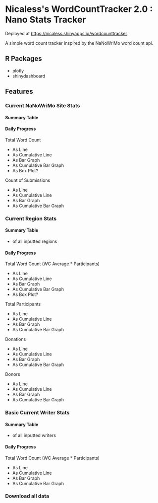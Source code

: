 # Nicaless's WordCountTracker 2.0 : Nano Stats Tracker
Deployed at https://nicaless.shinyapps.io/wordcounttracker

A simple word count tracker inspired by the NaNoWriMo word count api. 

## R Packages
- plotly
- shinydashboard


## Features

### Current NaNoWriMo Site Stats
#### Summary Table

#### Daily Progress
Total Word Count
- As Line
- As Cumulative Line
- As Bar Graph
- As Cumulative Bar Graph
- As Box Plot?

Count of Submissions
- As Line
- As Cumulative Line
- As Bar Graph
- As Cumulative Bar Graph

### Current Region Stats
#### Summary Table
- of all inputted regions

#### Daily Progress
Total Word Count (WC Average * Participants)
- As Line
- As Cumulative Line
- As Bar Graph
- As Cumulative Bar Graph
- As Box Plot?

Total Participants 
- As Line
- As Cumulative Line
- As Bar Graph
- As Cumulative Bar Graph

Donations 
- As Line
- As Cumulative Line
- As Bar Graph
- As Cumulative Bar Graph

Donors 
- As Line
- As Cumulative Line
- As Bar Graph
- As Cumulative Bar Graph


### Basic Current Writer Stats

#### Summary Table
- of all inputted writers

#### Daily Progress
Total Word Count (WC Average * Participants)
- As Line
- As Cumulative Line
- As Bar Graph
- As Cumulative Bar Graph

### Download all data




